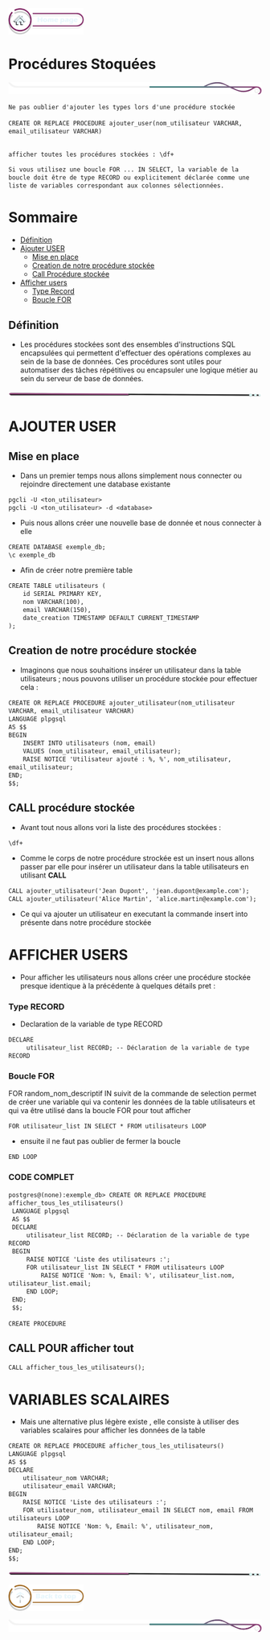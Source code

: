 <a href="../README.md">
  <img src="../assets/button/home_page.png" alt="Home page" style="width: 150px; height: auto;">
</a>

# Procédures Stoquées

![border](../assets/line/border_r.png)

```
Ne pas oublier d'ajouter les types lors d'une procédure stockée

CREATE OR REPLACE PROCEDURE ajouter_user(nom_utilisateur VARCHAR, email_utilisateur VARCHAR)
```

```

afficher toutes les procédures stockées : \df+
```

```
Si vous utilisez une boucle FOR ... IN SELECT, la variable de la boucle doit être de type RECORD ou explicitement déclarée comme une liste de variables correspondant aux colonnes sélectionnées.
```

# Sommaire

- [Définition](#définition)
- [Ajouter USER](#ajouter-user)
  - [Mise en place ](#mise-en-place)
  - [Creation de notre procédure stockée](#creation-de-notre-procédure-stockée)
  - [Call Procédure stockée ](#call-procédure-stockée)
- [Afficher users](#afficher-users)
  - [Type Record](#type-record)
  - [Boucle FOR](#boucle-for)

## Définition

- Les procédures stockées sont des ensembles d'instructions SQL encapsulées qui permettent d'effectuer des opérations complexes au sein de la base de données. Ces procédures sont utiles pour automatiser des tâches répétitives ou encapsuler une logique métier au sein du serveur de base de données.

![border](../assets/line/line_pink_point_l.png)

# AJOUTER USER

## Mise en place

- Dans un premier temps nous allons simplement nous connecter ou rejoindre directement une database existante

```
pgcli -U <ton_utilisateur>
pgcli -U <ton_utilisateur> -d <database>
```

- Puis nous allons créer une nouvelle base de donnée et nous connecter à elle

```
CREATE DATABASE exemple_db;
\c exemple_db
```

- Afin de créer notre première table

```
CREATE TABLE utilisateurs (
    id SERIAL PRIMARY KEY,
    nom VARCHAR(100),
    email VARCHAR(150),
    date_creation TIMESTAMP DEFAULT CURRENT_TIMESTAMP
);
```

## Creation de notre procédure stockée

- Imaginons que nous souhaitions insérer un utilisateur dans la table utilisateurs ; nous pouvons utiliser un procédure stockée pour effectuer cela :

```
CREATE OR REPLACE PROCEDURE ajouter_utilisateur(nom_utilisateur VARCHAR, email_utilisateur VARCHAR)
LANGUAGE plpgsql
AS $$
BEGIN
    INSERT INTO utilisateurs (nom, email)
    VALUES (nom_utilisateur, email_utilisateur);
    RAISE NOTICE 'Utilisateur ajouté : %, %', nom_utilisateur, email_utilisateur;
END;
$$;
```

## CALL procédure stockée

- Avant tout nous allons vori la liste des procédures stockées :

```
\df+
```

- Comme le corps de notre procédure strockée est un insert nous allons passer par elle pour insérer un utilisateur dans la table utilisateurs en utilisant **CALL**

```
CALL ajouter_utilisateur('Jean Dupont', 'jean.dupont@example.com');
CALL ajouter_utilisateur('Alice Martin', 'alice.martin@example.com');
```

- Ce qui va ajouter un utilisateur en executant la commande insert into présente dans notre procédure stockée

# AFFICHER USERS

- Pour afficher les utilisateurs nous allons créer une procédure stockée presque identique à la précédente à quelques détails pret :

### Type RECORD

- Declaration de la variable de type RECORD

```
DECLARE
     utilisateur_list RECORD; -- Déclaration de la variable de type RECORD
```

### Boucle FOR

FOR random_nom_descriptif IN suivit de la commande de selection permet de créer une variable qui va contenir les données de la table utilisateurs et qui va être utilisé dans la boucle FOR pour tout afficher

```
FOR utilisateur_list IN SELECT * FROM utilisateurs LOOP
```

- ensuite il ne faut pas oublier de fermer la boucle

```
END LOOP
```

### CODE COMPLET

```
postgres@(none):exemple_db> CREATE OR REPLACE PROCEDURE afficher_tous_les_utilisateurs()
 LANGUAGE plpgsql
 AS $$
 DECLARE
     utilisateur_list RECORD; -- Déclaration de la variable de type RECORD
 BEGIN
     RAISE NOTICE 'Liste des utilisateurs :';
     FOR utilisateur_list IN SELECT * FROM utilisateurs LOOP
         RAISE NOTICE 'Nom: %, Email: %', utilisateur_list.nom, utilisateur_list.email;
     END LOOP;
 END;
 $$;

CREATE PROCEDURE
```

## CALL POUR afficher tout

```
CALL afficher_tous_les_utilisateurs();
```

# VARIABLES SCALAIRES

- Mais une alternative plus légère existe , elle consiste à utiliser des variables scalaires pour afficher les données de la table

```
CREATE OR REPLACE PROCEDURE afficher_tous_les_utilisateurs()
LANGUAGE plpgsql
AS $$
DECLARE
    utilisateur_nom VARCHAR;
    utilisateur_email VARCHAR;
BEGIN
    RAISE NOTICE 'Liste des utilisateurs :';
    FOR utilisateur_nom, utilisateur_email IN SELECT nom, email FROM utilisateurs LOOP
        RAISE NOTICE 'Nom: %, Email: %', utilisateur_nom, utilisateur_email;
    END LOOP;
END;
$$;
```

![border](../assets/line/line_pink_point_l.png)

<a href="#sommaire"><img src="../assets/button/back_to_top.png" alt="Back to top" style="width: 150px; height: auto;"></a>

![border](../assets/line/border_r.png)

